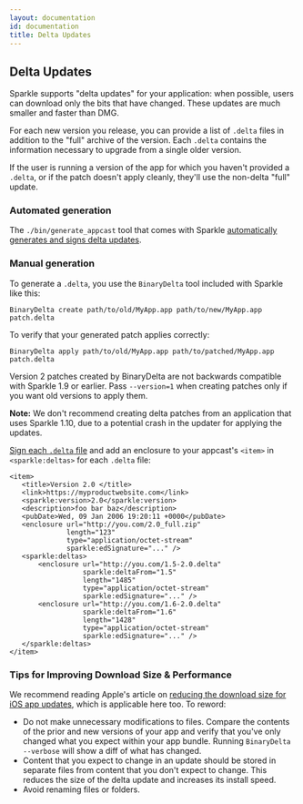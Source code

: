 ```yaml
---
layout: documentation
id: documentation
title: Delta Updates
---
```

## Delta Updates

Sparkle supports "delta updates" for your application: when possible, users can download only the bits that have changed. These updates are much smaller and faster than DMG.

For each new version you release, you can provide a list of `.delta` files in addition to the "full" archive of the version. Each `.delta` contains the information necessary to upgrade from a single older version.

If the user is running a version of the app for which you haven't provided a `.delta`, or if the patch doesn't apply cleanly, they'll use the non-delta "full" update.

### Automated generation

The `./bin/generate_appcast` tool that comes with Sparkle [automatically generates and signs delta updates](/documentation/#publish-your-appcast).

### Manual generation

To generate a `.delta`, you use the `BinaryDelta` tool included with Sparkle like this:

    BinaryDelta create path/to/old/MyApp.app path/to/new/MyApp.app patch.delta

To verify that your generated patch applies correctly:

    BinaryDelta apply path/to/old/MyApp.app path/to/patched/MyApp.app patch.delta

Version 2 patches created by BinaryDelta are not backwards compatible with Sparkle 1.9 or earlier. Pass `--version=1` when creating patches only if you want old versions to apply them.

<div class="alert alert-warning" role="alert">
<strong>Note:</strong> We don't recommend creating delta patches from an application that uses Sparkle 1.10, due to a potential crash in the updater for applying the updates.
</div>

[Sign each `.delta` file](/documentation/#segue-for-security-concerns) and add an enclosure to your appcast's `<item>` in `<sparkle:deltas>` for each `.delta` file:

    <item>
       <title>Version 2.0 </title>
       <link>https://myproductwebsite.com</link>
       <sparkle:version>2.0</sparkle:version>
       <description>foo bar baz</description>
       <pubDate>Wed, 09 Jan 2006 19:20:11 +0000</pubDate>
       <enclosure url="http://you.com/2.0_full.zip"
                  length="123"
                  type="application/octet-stream"
                  sparkle:edSignature="..." />
       <sparkle:deltas>
           <enclosure url="http://you.com/1.5-2.0.delta"
                      sparkle:deltaFrom="1.5"
                      length="1485"
                      type="application/octet-stream"
                      sparkle:edSignature="..." />
           <enclosure url="http://you.com/1.6-2.0.delta"
                      sparkle:deltaFrom="1.6"
                      length="1428"
                      type="application/octet-stream"
                      sparkle:edSignature="..." />
       </sparkle:deltas>
    </item>

### Tips for Improving Download Size & Performance

We recommend reading Apple's article on [reducing the download size for iOS app updates](https://developer.apple.com/library/content/qa/qa1779/_index.html), which is applicable here too. To reword:

* Do not make unnecessary modifications to files. Compare the contents of the prior and new versions of your app and verify that you've only changed what you expect within your app bundle. Running `BinaryDelta --verbose` will show a diff of what has changed.
* Content that you expect to change in an update should be stored in separate files from content that you don't expect to change. This reduces the size of the delta update and increases its install speed.
* Avoid renaming files or folders.

